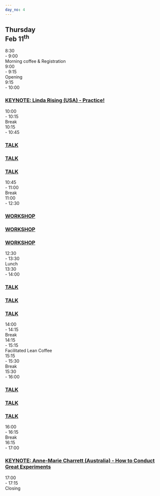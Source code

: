 ```yaml
---
day_no: 4
---
```


<article class="schedule">
  <hgroup>
    <h2>Thursday<br><span>Feb 11<sup>th</sup></span></h2>
  </hgroup>

  <section class="timetable">
  	<div class="row meta">
		<div class="col-md-1 start-time"><time class="start">8:30</time></div>
		<div class="col-md-1 end-time"> - <time class="end">9:00</time></div>
		<div class="col-md-9 description">Morning coffee &amp; Registration</div>
	</div>
  	<div class="row meta">
		<div class="col-md-1 start-time"><time class="start">9:00</time></div>
		<div class="col-md-1 end-time"> - <time class="end">9:15</time></div>
		<div class="col-md-9 description">Opening</div>
	</div>
  	<div class="row keynote">
		<div class="col-md-1 start-time"><time class="start">9:15</time></div>
		<div class="col-md-1 end-time"> - <time class="end">10:00</time></div>
		<div class="col-md-9 keynote"><h3><a href="/topics/#linda-rising">KEYNOTE: Linda Rising (USA) - Practice!</a></h3></div>
	</div>
  	<div class="row break">
		<div class="col-md-1 start-time"><time class="start">10:00</time></div>
		<div class="col-md-1 end-time"> - <time class="end">10:15</time></div>
		<div class="col-md-9 description">Break</div>
	</div>
  	<div class="row talk">
		<div class="col-md-1 start-time"><time class="start">10:15</time></div>
		<div class="col-md-1 end-time"> - <time class="end">10:45</time></div>
		<div class="col-md-3 session"><h3><a href="/topics/#loremiipsum">TALK</a></h3></div>
		<div class="col-md-3 session"><h3><a href="/topics/#loremiipsum">TALK</a></h3></div>
		<div class="col-md-3 session"><h3><a href="/topics/#loremiipsum">TALK</a></h3></div>
	</div>
  	<div class="row break">
		<div class="col-md-1 start-time"><time class="start">10:45</time></div>
		<div class="col-md-1 end-time"> - <time class="end">11:00</time></div>
		<div class="col-md-9 description">Break</div>
	</div>
  	<div class="row workshop">
		<div class="col-md-1 start-time"><time class="start">11:00</time></div>
		<div class="col-md-1 end-time"> - <time class="end">12:30</time></span></div>
		<div class="col-md-3 session"><h3><a href="/topics/#loremiipsum">WORKSHOP</a></h3></div>
		<div class="col-md-3 session"><h3><a href="/topics/#loremiipsum">WORKSHOP</a></h3></div>
		<div class="col-md-3 session"><h3><a href="/topics/#loremiipsum">WORKSHOP</a></h3></div>
	</div>
  	<div class="row break">
		<div class="col-md-1 start-time"><time class="start">12:30</time></div>
		<div class="col-md-1 end-time"> - <time class="end">13:30</time></div>
		<div class="col-md-9 description">Lunch</div>
	</div>
  	<div class="row talk">
		<div class="col-md-1 start-time"><time class="start">13:30</time></div>
		<div class="col-md-1 end-time"> - <time class="end">14:00</time></div>
		<div class="col-md-3 session"><h3><a href="/topics/#loremiipsum">TALK</a></h3></div>
		<div class="col-md-3 session"><h3><a href="/topics/#loremiipsum">TALK</a></h3></div>
		<div class="col-md-3 session"><h3><a href="/topics/#loremiipsum">TALK</a></h3></div>
	</div>
  	<div class="row break">
		<div class="col-md-1 start-time"><time class="start">14:00</time></div>
		<div class="col-md-1 end-time"> - <time class="end">14:15</time></div>
		<div class="col-md-9 description">Break</div>
	</div>
  	<div class="row open-space">
		<div class="col-md-1 start-time"><time class="start">14:15</time></div>
		<div class="col-md-1 end-time"> - <time class="end">15:15</time></div>
		<div class="col-md-9 description">Facilitated Lean Coffee</div>
	</div>
  	<div class="row break">
		<div class="col-md-1 start-time"><time class="start">15:15</time></div>
		<div class="col-md-1 end-time"> - <time class="end">15:30</time></div>
		<div class="col-md-9 description">Break</div>
	</div>
  	<div class="row talk">
		<div class="col-md-1 start-time"><time class="start">15:30</time></div>
		<div class="col-md-1 end-time"> - <time class="end">16:00</time></div>
		<div class="col-md-3 session"><h3><a href="/topics/#loremiipsum">TALK</a></h3></div>
		<div class="col-md-3 session"><h3><a href="/topics/#loremiipsum">TALK</a></h3></div>
		<div class="col-md-3 session"><h3><a href="/topics/#loremiipsum">TALK</a></h3></div>
	</div>
  	<div class="row break">
		<div class="col-md-1 start-time"><time class="start">16:00</time></div>
		<div class="col-md-1 end-time"> - <time class="end">16:15</time></div>
		<div class="col-md-9 description">Break</div>
	</div>
  	<div class="row keynote">
		<div class="col-md-1 start-time"><time class="start">16:15</time></div>
		<div class="col-md-1 end-time"> - <time class="end">17:00</time></div>
		<div class="col-md-9 keynote"><h3><a href="/topics/#anne-marie-charrett">KEYNOTE: Anne-Marie Charrett (Australia) - How to Conduct Great Experiments</a></h3></div>
	</div>
  	<div class="row meta">
		<div class="col-md-1 start-time"><time class="start">17:00</time></div>
		<div class="col-md-1 end-time"> - <time class="end">17:15</time></div>
		<div class="col-md-9 description">Closing</div>
	</div>
  </section>



</article>
